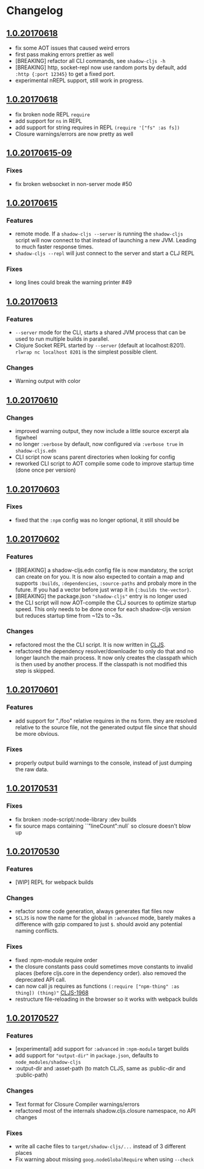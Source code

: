 # Changelog

## [1.0.20170618](https://github.com/thheller/shadow-cljs/compare/1.0.20170618...1.0.20170620)

- fix some AOT issues that caused weird errors
- first pass making errors prettier as well
- [BREAKING] refactor all CLI commands, see `shadow-cljs -h`
- [BREAKING] http, socket-repl now use random ports by default, add `:http {:port 12345}` to get a fixed port.
- experimental nREPL support, still work in progress.

## [1.0.20170618](https://github.com/thheller/shadow-cljs/compare/1.0.20170615-09...1.0.20170618)

- fix broken node REPL `require`
- add support for `ns` in REPL
- add support for string requires in REPL `(require '["fs" :as fs])`
- Closure warnings/errors are now pretty as well

## [1.0.20170615-09](https://github.com/thheller/shadow-cljs/compare/1.0.20170615...1.0.20170615-09)

### Fixes

- fix broken websocket in non-server mode #50

## [1.0.20170615](https://github.com/thheller/shadow-cljs/compare/1.0.20170613...1.0.20170615)

### Features

- remote mode. If a `shadow-cljs --server` is running the `shadow-cljs` script will now connect to that instead of launching a new JVM. Leading to much faster response times.
- `shadow-cljs --repl` will just connect to the server and start a CLJ REPL

### Fixes

- long lines could break the warning printer #49

## [1.0.20170613](https://github.com/thheller/shadow-cljs/compare/1.0.20170610...1.0.20170613)

### Features
- `--server` mode for the CLI, starts a shared JVM process that can be used to run multiple builds in parallel.
- Clojure Socket REPL started by `--server` (default at localhost:8201). `rlwrap nc localhost 8201` is the simplest possible client.

### Changes

- Warning output with color

## [1.0.20170610](https://github.com/thheller/shadow-cljs/compare/1.0.20170603...1.0.20170610)

### Changes
- improved warning output, they now include a little source excerpt ala figwheel
- no longer `:verbose` by default, now configured via `:verbose true` in `shadow-cljs.edn`
- CLI script now scans parent directories when looking for config
- reworked CLI script to AOT compile some code to improve startup time (done once per version)

## [1.0.20170603](https://github.com/thheller/shadow-cljs/compare/1.0.20170602...1.0.20170603)

### Fixes
- fixed that the `:npm` config was no longer optional, it still should be

## [1.0.20170602](https://github.com/thheller/shadow-cljs/compare/1.0.20170601...1.0.20170602)

### Features

- [BREAKING] a shadow-cljs.edn config file is now mandatory, the script can create on for you. It is now also expected to contain a map and supports `:builds`, `:dependencies`, `:source-paths` and probaly more in the future. If you had a vector before just wrap it in `{:builds the-vector}`.
- [BREAKING] the package.json `"shadow-cljs"` entry is no longer used
- the CLI script will now AOT-compile the CLJ sources to optimize startup speed. This only needs to be done once for each shadow-cljs version but reduces startup time from ~12s to ~3s.

### Changes

- refactored most the the CLI script. It is now written in [CLJS](https://github.com/thheller/shadow-cljs/blob/master/src/main/shadow/cljs/npm/cli.cljs).
- refactored the dependency resolver/downloader to only do that and no longer launch the main process. It now only creates the classpath which is then used by another process. If the classpath is not modified this step is skipped.

## [1.0.20170601](https://github.com/thheller/shadow-cljs/compare/1.0.20170531...1.0.20170601)

### Features

- add support for "./foo" relative requires in the ns form. they are resolved relative to the source file, not the generated output file since that should be more obvious.

### Fixes

- properly output build warnings to the console, instead of just dumping the raw data.

## [1.0.20170531](https://github.com/thheller/shadow-cljs/compare/1.0.20170530...1.0.20170531)

### Fixes
- fix broken :node-script/:node-library :dev builds
- fix source maps containing ``"lineCount":null` so closure doesn't blow up

## [1.0.20170530](https://github.com/thheller/shadow-cljs/compare/1.0.20170527...1.0.20170530)

### Features
- [WIP] REPL for webpack builds

### Changes
- refactor some code generation, always generates flat files now
- `$CLJS` is now the name for the global in `:advanced` mode, barely makes a difference with gzip compared to just `$`. should avoid any potential naming conflicts.

### Fixes
- fixed :npm-module require order
- the closure constants pass could sometimes move constants to invalid places (before cljs.core in the dependency order). also removed the deprecated API call.
- can now call js requires as functions `(:require ["npm-thing" :as thing]) (thing)"` [CLJS-1968](https://dev.clojure.org/jira/browse/CLJS-1968)
- restructure file-reloading in the browser so it works with webpack builds


## [1.0.20170527](https://github.com/thheller/shadow-cljs/tree/1.0.20170527)

### Features

- [experimental] add support for `:advanced` in `:npm-module` target builds
- add support for `"output-dir"` in `package.json`, defaults to `node_modules/shadow-cljs`
- :output-dir and :asset-path (to match CLJS, same as :public-dir and :public-path)

### Changes

- Text format for Closure Compiler warnings/errors
- refactored most of the internals shadow.cljs.closure namespace, no API changes

### Fixes

- write all cache files to `target/shadow-cljs/...` instead of 3 different places
- Fix warning about missing `goog.nodeGlobalRequire` when using `--check`
